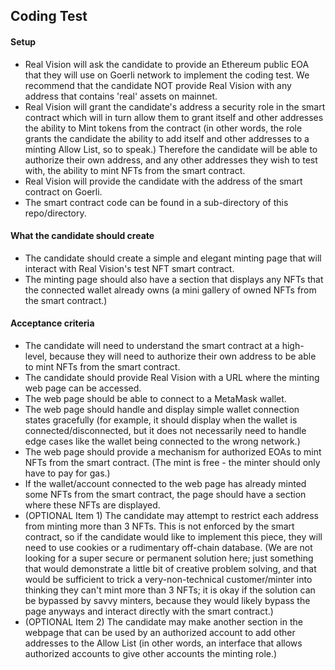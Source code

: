 ## Coding Test

#### Setup

- Real Vision will ask the candidate to provide an Ethereum public EOA that they will use on Goerli network to implement the coding test.
We recommend that the candidate NOT provide Real Vision with any address that contains 'real' assets on mainnet.
- Real Vision will grant the candidate's address a security role in the smart contract which will in turn allow them to grant itself and other
addresses the ability to Mint tokens from the contract (in other words, the role grants the candidate the ability to add itself and other
addresses to a minting Allow List, so to speak.) Therefore the candidate will be able to authorize their own address, and any other addresses
they wish to test with, the ability to mint NFTs from the smart contract.
- Real Vision will provide the candidate with the address of the smart contract on Goerli.
- The smart contract code can be found in a sub-directory of this repo/directory.

#### What the candidate should create

- The candidate should create a simple and elegant minting page that will interact with Real Vision's test NFT smart contract.
- The minting page should also have a section that displays any NFTs that the connected wallet already owns (a mini gallery of owned
NFTs from the smart contract.)

#### Acceptance criteria

- The candidate will need to understand the smart contract at a high-level, because they will need to authorize their own address to be
able to mint NFTs from the smart contract.
- The candidate should provide Real Vision with a URL where the minting web page can be accessed.
- The web page should be able to connect to a MetaMask wallet.
- The web page should handle and display simple wallet connection states gracefully (for example, it should display when the wallet is connected/disconnected,
but it does not necessarily need to handle edge cases like the wallet being connected to the wrong network.)
- The web page should provide a mechanism for authorized EOAs to mint NFTs from the smart contract. (The mint is free - the minter
should only have to pay for gas.)
- If the wallet/account connected to the web page has already minted some NFTs from the smart contract, the page should have a section
where these NFTs are displayed.
- (OPTIONAL Item 1) The candidate may attempt to restrict each address from minting more than 3 NFTs. This is not enforced by the smart contract,
so if the candidate would like to implement this piece, they will need to use cookies or a rudimentary off-chain database. (We are not looking for
a super secure or permanent solution here; just something that would demonstrate a little bit of creative problem solving, and that would be
sufficient to trick a very-non-technical customer/minter into thinking they can't mint more than 3 NFTs; it is okay if the solution can
be bypassed by savvy minters, because they would likely bypass the page anyways and interact directly with the smart contract.)
- (OPTIONAL Item 2) The candidate may make another section in the webpage that can be used by an authorized account to add other addresses to the Allow List
(in other words, an interface that allows authorized accounts to give other accounts the minting role.)


